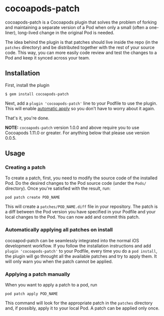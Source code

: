 
# cocoapods-patch

cocoapods-patch is a Cocoapods plugin that solves the problem of forking and maintaining a separate version of a Pod when only a small (often a one-liner), long-lived change in the original Pod is needed.

The idea behind the plugin is that patches should live inside the repo (in the `patches` directory) and be distributed together with the rest of your source code. This way, you can more easily code review and test the changes to a Pod and keep it synced across your team.

## Installation

First, install the plugin

    $ gem install cocoapods-patch

Next, add a `plugin 'cocoapods-patch'` line to your Podfile to use the plugin. This will enable [automatic apply](#automatically-applying-all-patches-on-install) so you don't have to worry about it again.

That's it, you're done.

**NOTE:**
`cocoapods-patch` version 1.0.0 and above require you to use Cocoapods 1.11.0 or greater.
For anything below that please use version 0.0.5.

## Usage

### Creating a patch

To create a patch, first, you need to modify the source code of the installed Pod. Do the desired changes to the Pod source code (under the `Pods/` directory). Once you're satisfied with the result, run:

    pod patch create POD_NAME

This will create a `patches/POD_NAME.diff` file in your repository. The patch is a diff between the Pod version you have specified in your Podfile and your local changes to the Pod. You can now add and commit this patch.

### Automatically applying all patches on install

cocoapod-patch can be seamlessly integrated into the normal iOS development workflow. If you follow the installation instructions and add `plugin 'cocoapods-patch'` to your Podfile, every time you do a `pod install`, the plugin will go throught all the available patches and try to apply them. It will only warn you when the patch cannot be applied.

### Applying a patch manually

When you want to apply a patch to a pod, run

    pod patch apply POD_NAME

This command will look for the appropriate patch in the `patches` directory and, if possibly, apply it to your local Pod. A patch can be applied only once.
